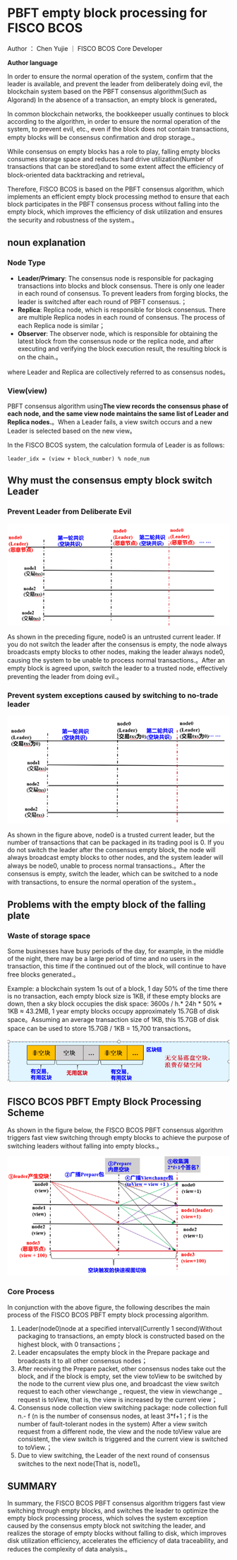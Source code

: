 # PBFT empty block processing for FISCO BCOS

Author ： Chen Yujie ｜ FISCO BCOS Core Developer

**Author language**

In order to ensure the normal operation of the system, confirm that the leader is available, and prevent the leader from deliberately doing evil, the blockchain system based on the PBFT consensus algorithm(Such as Algorand) In the absence of a transaction, an empty block is generated。

In common blockchain networks, the bookkeeper usually continues to block according to the algorithm, in order to ensure the normal operation of the system, to prevent evil, etc., even if the block does not contain transactions, empty blocks will be consensus confirmation and drop storage.。

While consensus on empty blocks has a role to play, falling empty blocks consumes storage space and reduces hard drive utilization(Number of transactions that can be stored)and to some extent affect the efficiency of block-oriented data backtracking and retrieval。

Therefore, FISCO BCOS is based on the PBFT consensus algorithm, which implements an efficient empty block processing method to ensure that each block participates in the PBFT consensus process without falling into the empty block, which improves the efficiency of disk utilization and ensures the security and robustness of the system.。

## noun explanation

### Node Type

- **Leader/Primary**: The consensus node is responsible for packaging transactions into blocks and block consensus. There is only one leader in each round of consensus. To prevent leaders from forging blocks, the leader is switched after each round of PBFT consensus.；
- **Replica**: Replica node, which is responsible for block consensus. There are multiple Replica nodes in each round of consensus. The process of each Replica node is similar；
- **Observer**: The observer node, which is responsible for obtaining the latest block from the consensus node or the replica node, and after executing and verifying the block execution result, the resulting block is on the chain.。

where Leader and Replica are collectively referred to as consensus nodes。

### View(view)

PBFT consensus algorithm using**The view records the consensus phase of each node, and the same view node maintains the same list of Leader and Replica nodes.**。When a Leader fails, a view switch occurs and a new Leader is selected based on the new view。

In the FISCO BCOS system, the calculation formula of Leader is as follows:

```
leader_idx = (view + block_number) % node_num
```

## Why must the consensus empty block switch Leader

### Prevent Leader from Deliberate Evil

![](../../../../images/articles/pbft_empty_block_processing/IMG_5292.PNG)

As shown in the preceding figure, node0 is an untrusted current leader. If you do not switch the leader after the consensus is empty, the node always broadcasts empty blocks to other nodes, making the leader always node0, causing the system to be unable to process normal transactions.。After an empty block is agreed upon, switch the leader to a trusted node, effectively preventing the leader from doing evil.。

### Prevent system exceptions caused by switching to no-trade leader

![](../../../../images/articles/pbft_empty_block_processing/IMG_5293.PNG)

As shown in the figure above, node0 is a trusted current leader, but the number of transactions that can be packaged in its trading pool is 0. If you do not switch the leader after the consensus empty block, the node will always broadcast empty blocks to other nodes, and the system leader will always be node0, unable to process normal transactions.。After the consensus is empty, switch the leader, which can be switched to a node with transactions, to ensure the normal operation of the system.。

## Problems with the empty block of the falling plate

### Waste of storage space

Some businesses have busy periods of the day, for example, in the middle of the night, there may be a large period of time and no users in the transaction, this time if the continued out of the block, will continue to have free blocks generated.。

Example: a blockchain system 1s out of a block, 1 day 50% of the time there is no transaction, each empty block size is 1KB, if these empty blocks are down, then a sky block occupies the disk space: 3600s / h.* 24h * 50% * 1KB ≈ 43.2MB, 1 year empty blocks occupy approximately 15.7GB of disk space。Assuming an average transaction size of 1KB, this 15.7GB of disk space can be used to store 15.7GB / 1KB = 15,700 transactions。

![](../../../../images/articles/pbft_empty_block_processing/IMG_5294.PNG)

## FISCO BCOS PBFT Empty Block Processing Scheme

As shown in the figure below, the FISCO BCOS PBFT consensus algorithm triggers fast view switching through empty blocks to achieve the purpose of switching leaders without falling into empty blocks.。

![](../../../../images/articles/pbft_empty_block_processing/IMG_5295.PNG)

### Core Process

In conjunction with the above figure, the following describes the main process of the FISCO BCOS PBFT empty block processing algorithm.

1. Leader(node0)node at a specified interval(Currently 1 second)Without packaging to transactions, an empty block is constructed based on the highest block, with 0 transactions；
2. Leader encapsulates the empty block in the Prepare package and broadcasts it to all other consensus nodes；
3. After receiving the Prepare packet, other consensus nodes take out the block, and if the block is empty, set the view toView to be switched by the node to the current view plus one, and broadcast the view switch request to each other viewchange _ request, the view in viewchange _ request is toView, that is, the view is increased by the current view；
4. Consensus node collection view switching package: node collection full n.- f (n is the number of consensus nodes, at least 3*f+1；f is the number of fault-tolerant nodes in the system) After a view switch request from a different node, the view and the node toView value are consistent, the view switch is triggered and the current view is switched to toView.；
5. Due to view switching, the Leader of the next round of consensus switches to the next node(That is, node1)。

## SUMMARY

In summary, the FISCO BCOS PBFT consensus algorithm triggers fast view switching through empty blocks, and switches the leader to optimize the empty block processing process, which solves the system exception caused by the consensus empty block not switching the leader, and realizes the storage of empty blocks without falling to disk, which improves disk utilization efficiency, accelerates the efficiency of data traceability, and reduces the complexity of data analysis.。